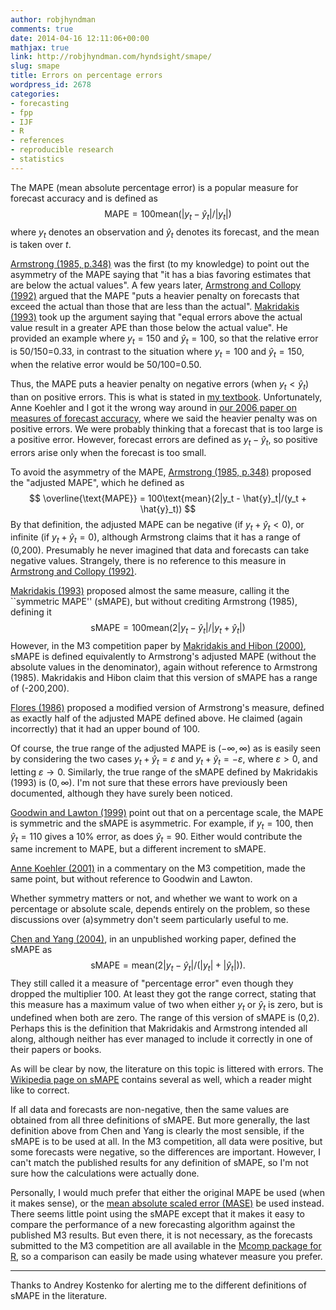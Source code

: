 ```yaml
---
author: robjhyndman
comments: true
date: 2014-04-16 12:11:06+00:00
mathjax: true
link: http://robjhyndman.com/hyndsight/smape/
slug: smape
title: Errors on percentage errors
wordpress_id: 2678
categories:
- forecasting
- fpp
- IJF
- R
- references
- reproducible research
- statistics
---
```


The MAPE (mean absolute percentage error) is a popular measure for forecast accuracy and is defined as
$$
\text{MAPE} = 100\text{mean}(|y_t - \hat{y}_t|/|y_t|)
$$
where $y_t$ denotes an observation and $\hat{y}_t$ denotes its forecast, and the mean is taken over $t$.

[Armstrong (1985, p.348)](http://www.forecastingprinciples.com/files/LRF-Ch13b.pdf) was the first (to my knowledge) to point out the asymmetry of the MAPE saying that "it has a bias favoring estimates that are below the actual values".<!-- more --> A few years later, [Armstrong and Collopy (1992)](http://dx.doi.org/10.1016/0169-2070%2892%2990008-W) argued that the MAPE "puts a heavier penalty on forecasts that exceed the actual than those that are less than the actual". [Makridakis (1993)](http://dx.doi.org/10.1016/0169-2070%2893%2990079-3) took up the argument saying that "equal errors above the actual value result in a greater APE than those below the actual value". He provided an example where $y_t=150$ and $\hat{y}_t=100$, so that the relative error is 50/150=0.33, in contrast to the situation where $y_t=100$ and $\hat{y}_t=150$, when the relative error would be 50/100=0.50.




Thus, the MAPE puts a heavier penalty on negative errors (when $y_t < {\hat{y}_t}$) than on positive errors. This is what is stated in [my textbook](http://www.otexts.org/fpp/2/5). Unfortunately, Anne Koehler and I got it the wrong way around in [our 2006 paper on measures of forecast accuracy](/publications/another-look-at-measures-of-forecast-accuracy/), where we said the heavier penalty was on positive errors. We were probably thinking that a forecast that is too large is a positive error. However, forecast errors are defined as $y_t - \hat{y}_{t}$, so positive errors arise only when the forecast is too small.




  


To avoid the asymmetry of the MAPE, [Armstrong (1985, p.348)](http://www.forecastingprinciples.com/files/LRF-Ch13b.pdf) proposed the "adjusted MAPE", which he defined as
$$
\overline{\text{MAPE}} = 100\text{mean}(2|y_t - \hat{y}_t|/(y_t + \hat{y}_t))
$$
By that definition, the adjusted MAPE can be negative (if $y_t+\hat{y}_t < 0$), or infinite (if $y_t+\hat{y}_t=0$), although Armstrong claims that it has a range of (0,200). Presumably he never imagined that data and forecasts can take negative values. Strangely, there is no reference to this measure in [Armstrong and Collopy (1992)](http://dx.doi.org/10.1016/0169-2070(92)90008-W).

[Makridakis (1993)](http://dx.doi.org/10.1016/0169-2070(93)90079-3) proposed almost the same measure, calling it the ``symmetric MAPE'' (sMAPE), but without crediting Armstrong (1985), defining it
$$
\text{sMAPE} = 100\text{mean}(2|y_t - \hat{y}_t|/|y_t + \hat{y}_t|)
$$
However, in the M3 competition paper by [Makridakis and Hibon (2000)](http://dx.doi.org/10.1016/S0169-2070%2800%2900057-1), sMAPE is defined equivalently to Armstrong's adjusted MAPE (without the absolute values in the denominator), again without reference to Armstrong (1985). Makridakis and Hibon claim that this version of sMAPE has a range of (-200,200).

[Flores (1986)](http://dx.doi.org/10.1016/0305-0483(86)90013-7) proposed a modified version of Armstrong's measure, defined as exactly half of the adjusted MAPE defined above. He claimed (again incorrectly) that it had an upper bound of 100.

Of course, the true range of the adjusted MAPE is $(-\infty,\infty)$ as is easily seen by considering the two cases $y_t+\hat{y}_t = \varepsilon$ and $y_t+\hat{y}_t = -\varepsilon$, where $\varepsilon>0$, and letting $\varepsilon\rightarrow0$. Similarly, the true range of the sMAPE defined by Makridakis (1993) is $(0,\infty)$. I'm not sure that these errors have previously been documented, although they have surely been noticed.

[Goodwin and Lawton (1999)](http://dx.doi.org/10.1016/S0169-2070%2899%2900007-2) point out that on a percentage scale, the MAPE is symmetric and the sMAPE is asymmetric. For example, if $y_t =100$, then $\hat{y}_t=110$ gives a 10% error, as does $\hat{y}_t=90$. Either would contribute the same increment to MAPE, but a different increment to sMAPE.

[Anne Koehler (2001)](http://dx.doi.org/10.1016/S0169-2070%2801%2900119-4) in a commentary on the M3 competition, made the same point, but without reference to Goodwin and Lawton.

Whether symmetry matters or not, and whether we want to work on a percentage or absolute scale, depends entirely on the problem, so these discussions over (a)symmetry don't seem particularly useful to me.

[Chen and Yang (2004)](http://www.researchgate.net/publication/228774888_Assessing_forecast_accuracy_measures/file/32bfe50da5f6e9d263.pdf), in an unpublished working paper, defined the sMAPE as
$$
\text{sMAPE} = \text{mean}(2|y_t - \hat{y}_t|/(|y_t| + |\hat{y}_t|)).
$$
They still called it a measure of "percentage error" even though they dropped the multiplier 100. At least they got the range correct, stating that this measure has a maximum value of two when either $y_t$ or $\hat{y}_t$ is zero, but is undefined when both are zero. The range of this version of sMAPE is (0,2). Perhaps this is the definition that Makridakis and Armstrong intended all along, although neither has ever managed to include it correctly in one of their papers or books.

As will be clear by now, the literature on this topic is littered with errors. The [Wikipedia page on sMAPE](http://en.wikipedia.org/wiki/Symmetric_mean_absolute_percentage_error) contains several as well, which a reader might like to correct.

If all data and forecasts are non-negative, then the same values are obtained from all three definitions of sMAPE. But more generally, the last definition above from Chen and Yang is clearly the most sensible, if the sMAPE is to be used at all. In the M3 competition, all data were positive, but some forecasts were negative, so the differences are important. However, I can't match the published results for any definition of sMAPE, so I'm not sure how the calculations were actually done.

Personally, I would much prefer that either the original MAPE be used (when it makes sense), or the [mean absolute scaled error (MASE)](http://en.wikipedia.org/wiki/Mean_absolute_scaled_error) be used instead. There seems little point using the sMAPE except that it makes it easy to compare the performance of a new forecasting algorithm against the published M3 results. But even there, it is not necessary, as the forecasts submitted to the M3 competition are all available in the [Mcomp package for R](http://cran.r-project.org/web/packages/Mcomp/), so a comparison can easily be made using whatever measure you prefer.



* * *



Thanks to Andrey Kostenko for alerting me to the different definitions of sMAPE in the literature.

